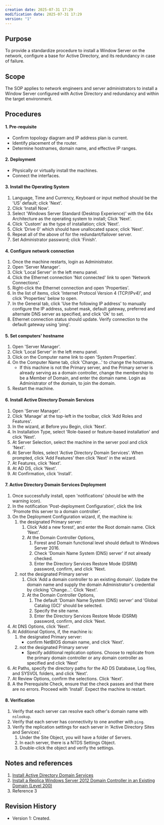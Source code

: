 ```yaml
---
creation date: 2025-07-31 17:29
modification date: 2025-07-31 17:29
version: "1"
---
```

## Purpose
To provide a standardize procedure to install a Window Server on the network, configure a base for Active Directory, and its redundancy in case of failure.
## Scope
The SOP applies to network engineers and server administrators to install a Window Server configured with Active Directory and redundancy and within the target environment.
## Procedures
#### 1. Pre-requisite
- Confirm topology diagram and IP address plan is current.
- Identify placement of the router.
- Determine hostnames, domain name, and effective IP ranges.
#### 2. Deployment
- Physically or virtually install the machines.
- Connect the interfaces.
#### 3. Install the Operating System
1. Language, Time and Currency, Keyboard or input method should be the 'US' default; click 'Next'.
2. Click 'Install Now'.
3. Select 'Windows Server Standard (Desktop Experience)' with the 64x Architecture as the operating system to install; Click 'Next'.
4. Click 'Custom' as the type of installation; click 'Next'.
5. Click 'Drive 0' which should have unallocated space; click 'Next'.
6. Repeat all of the above of for the redundant/failover server.
7. Set Administrator password; click 'Finish'.
#### 4. Configure network connection
1. Once the machine restarts, login as Administrator.
2. Open 'Server Manager'.
3. Click 'Local Server' in the left menu panel.
4. Click the Ethernet connection 'Not connected' link to open 'Network Connections'.
5. Right-click the Ethernet connection and open 'Properties'.
6. In the list of items, click 'Internet Protocol Version 4 (TCP/IPv4)', and click 'Properties' below to open.
7. In the General tab, click 'Use the following IP address' to manually configure the IP address, subnet mask, default gateway, preferred and alternate DNS server as specified, and click 'Ok' to set.
8. Ethernet connection status should update. Verify connection to the default gateway using 'ping'.
#### 5. Set computers' hostname
1. Open 'Server Manager'.
2. Click 'Local Server' in the left menu panel.
3. Click on the Computer name link to open 'System Properties'.
4. On the Computer Name tab, click 'Change...' to change the hostname.
	- If this machine is not the Primary server, and the Primary server is already serving as a domain controller, change the membership to be a Member of Domain, and enter the domain name. Login as Administrator of the domain, to join the domain.
5. Restart the machine.
#### 6. Install Active Directory Domain Services
1. Open 'Server Manager'.
2. Click 'Manage' at the top-left in the toolbar, click 'Add Roles and Features'.
3. In the wizard, at Before you Begin, click 'Next'.
4. In Installation Type, select 'Role-based or feature-based installation' and click 'Next'.
5. At Server Selection, select the machine in the server pool and click 'Next'.
6. At Server Roles, select 'Active Directory Domain Services'. When prompted, click 'Add Features' then click 'Next' in the wizard.
7. At Features, click 'Next'.
8. At AD DS, click 'Next'.
9. At Confirmation, click 'Install'.
#### 7. Active Directory Domain Services Deployment
1. Once successfully install, open 'notifications' (should be with the warning icon).
2. In the notification 'Post-deployment Configuration', click the link 'Promote this server to a domain controller'.
3. On the Deployment Configuration wizard, if, the machine is:
	1. the designated Primary server:
		1. Click 'Add a new forest', and enter the Root domain name. Click 'Next'.
		2. At the Domain Controller Options, 
			1. Forest and Domain functional level should default to Windows Server 2016.
			2. Check 'Domain Name System (DNS) server' if not already checked.
			3. Enter the Directory Services Restore Mode (DSRM) password, confirm, and click 'Next.
	2. not the designated Primary server
		1. Click 'Add a domain controller to an existing domain'. Update the domain name and supply the domain Administrator's credential by clicking 'Change...'. Click 'Next'.
		2. At the Domain Controller Options, 
			1. The default 'Domain Name System (DNS) server' and 'Global Catalog (GC)' should be selected.
			2. Specify the site name.
			3. Enter the Directory Services Restore Mode (DSRM) password, confirm, and click 'Next.
4. At DNS Options, click 'Next'.
5. At Additional Options, if, the machine is:
	1. the designated Primary server:
		- confirm NetBIOS domain name, and click 'Next'.
	2. not the designated Primary server
		- Specify additional replication options. Choose to replicate from the primary domain controller or any domain controller as specified and click 'Next'
6. At Paths, specify the directory paths for the AD DS Database, Log files, and SYSVOL folders, and click 'Next'.
7. At Review Options, confirm the selections. Click 'Next'.
8. A the Prerequisite Check, ensure that the check passes and  that there are no errors. Proceed with 'Install'. Expect the machine to restart.
#### 8. Verification
1. Verify that each server can resolve each other's domain name with `nslookup`.
2. Verify that each server has connectivity to one another with `ping`.
3. Verify the replication settings for each server in 'Active Directory Sites and Services'.
	1. Under the Site Object, you will have a folder of Servers.
	2. In each server, there is a NTDS Settings Object.
	3. Double-click the object and verify the settings.
## Notes and references
1. [Install Active Directory Domain Services](https://learn.microsoft.com/en-us/windows-server/identity/ad-ds/deploy/install-active-directory-domain-services--level-100-)
2. [Install a Replica Windows Server 2012 Domain Controller in an Existing Domain (Level 200)](https://learn.microsoft.com/en-us/windows-server/identity/ad-ds/deploy/install-a-replica-windows-server-2012-domain-controller-in-an-existing-domain--level-200-)
3. Reference 3

## Revision History
- Version 1: Created.